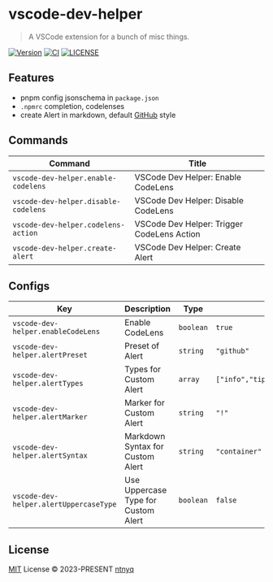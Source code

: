 # vscode-dev-helper

> A VSCode extension for a bunch of misc things.

[![Version](https://img.shields.io/visual-studio-marketplace/v/ntnyq.vscode-dev-helper)](https://marketplace.visualstudio.com/items/ntnyq.vscode-dev-helper)
[![CI](https://github.com/ntnyq/vscode-dev-helper/workflows/CI/badge.svg)](https://github.com/ntnyq/vscode-dev-helper/actions)
[![LICENSE](https://img.shields.io/github/license/ntnyq/vscode-dev-helper.svg)](https://github.com/ntnyq/vscode-dev-helper/blob/main/LICENSE)

## Features

- pnpm config jsonschema in `package.json`
- `.npmrc` completion, codelenses
- create Alert in markdown, default [GitHub](https://github.com/orgs/community/discussions/16925) style

## Commands

<!-- commands -->

| Command                              | Title                                      |
| ------------------------------------ | ------------------------------------------ |
| `vscode-dev-helper.enable-codelens`  | VSCode Dev Helper: Enable CodeLens         |
| `vscode-dev-helper.disable-codelens` | VSCode Dev Helper: Disable CodeLens        |
| `vscode-dev-helper.codelens-action`  | VSCode Dev Helper: Trigger CodeLens Action |
| `vscode-dev-helper.create-alert`     | VSCode Dev Helper: Create Alert            |

<!-- commands -->

## Configs

<!-- configs -->

| Key                                    | Description                         | Type      | Default                                       |
| -------------------------------------- | ----------------------------------- | --------- | --------------------------------------------- |
| `vscode-dev-helper.enableCodeLens`     | Enable CodeLens                     | `boolean` | `true`                                        |
| `vscode-dev-helper.alertPreset`        | Preset of Alert                     | `string`  | `"github"`                                    |
| `vscode-dev-helper.alertTypes`         | Types for Custom Alert              | `array`   | `["info","tip","success","warning","danger"]` |
| `vscode-dev-helper.alertMarker`        | Marker for Custom Alert             | `string`  | `"!"`                                         |
| `vscode-dev-helper.alertSyntax`        | Markdown Syntax for Custom Alert    | `string`  | `"container"`                                 |
| `vscode-dev-helper.alertUppercaseType` | Use Uppercase Type for Custom Alert | `boolean` | `false`                                       |

<!-- configs -->

## License

[MIT](./LICENSE) License © 2023-PRESENT [ntnyq](https://github.com/ntnyq)
